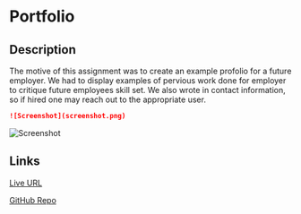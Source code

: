 # Portfolio

## Description


The motive of this assignment was to create an example profolio 
for a future employer. We had to display examples of pervious work done for employer to critique future employees skill set.
We also wrote in contact information, so if hired one may reach out to the appropriate user.

```md
![Screenshot](screenshot.png)
```
![Screenshot](screenshot.png)


## Links

[Live URL](https://github.com/meg-an321/project-02-portfolio)

[GitHub Repo](https://meg-an321.github.io/project-02-portfolio)